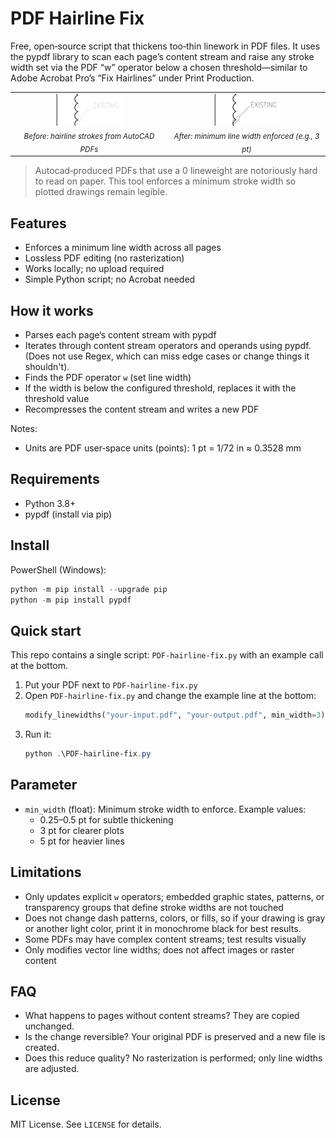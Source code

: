 # PDF Hairline Fix

Free, open‑source script that thickens too‑thin linework in PDF files. It uses the pypdf library to scan each page’s content stream and raise any stroke width set via the PDF “w” operator below a chosen threshold—similar to Adobe Acrobat Pro’s “Fix Hairlines” under Print Production.

<div align="center">
  <table>
    <tr>
      <td align="center">
        <img src="docs/Before.png" alt="Before: thin 0 weight hairlines" width="45%" /><br/>
        <sub><em>Before: hairline strokes from AutoCAD PDFs</em></sub>
      </td>
      <td align="center">
        <img src="docs/After.png" alt="After: thicker, readable lines" width="45%" /><br/>
        <sub><em>After: minimum line width enforced (e.g., 3 pt)</em></sub>
      </td>
    </tr>
  </table>
  
</div>

> Autocad‑produced PDFs that use a 0 lineweight are notoriously hard to read on paper. This tool enforces a minimum stroke width so plotted drawings remain legible.

## Features
- Enforces a minimum line width across all pages
- Lossless PDF editing (no rasterization)
- Works locally; no upload required
- Simple Python script; no Acrobat needed

## How it works
- Parses each page’s content stream with pypdf
- Iterates through content stream operators and operands using pypdf. (Does not use Regex, which can miss edge cases or change things it shouldn't).
- Finds the PDF operator `w` (set line width)
- If the width is below the configured threshold, replaces it with the threshold value
- Recompresses the content stream and writes a new PDF

Notes:
- Units are PDF user‑space units (points): 1 pt = 1/72 in ≈ 0.3528 mm

## Requirements
- Python 3.8+
- pypdf (install via pip)

## Install
PowerShell (Windows):

```powershell
python -m pip install --upgrade pip
python -m pip install pypdf
```

## Quick start
This repo contains a single script: `PDF-hairline-fix.py` with an example call at the bottom.

1. Put your PDF next to `PDF-hairline-fix.py`
2. Open `PDF-hairline-fix.py` and change the example line at the bottom:
   ```python
   modify_linewidths("your-input.pdf", "your-output.pdf", min_width=3)
   ```
3. Run it:
   ```powershell
   python .\PDF-hairline-fix.py
   ```

## Parameter
- `min_width` (float): Minimum stroke width to enforce. Example values:
  - 0.25–0.5 pt for subtle thickening
  - 3 pt for clearer plots
  - 5 pt for heavier lines

## Limitations
- Only updates explicit `w` operators; embedded graphic states, patterns, or transparency groups that define stroke widths are not touched
- Does not change dash patterns, colors, or fills, so if your drawing is gray or another light color, print it in monochrome black for best results.
- Some PDFs may have complex content streams; test results visually
- Only modifies vector line widths; does not affect images or raster content

## FAQ
- What happens to pages without content streams? They are copied unchanged.
- Is the change reversible? Your original PDF is preserved and a new file is created.
- Does this reduce quality? No rasterization is performed; only line widths are adjusted.

## License
MIT License. See `LICENSE` for details.


